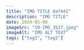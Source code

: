 ```yaml
---
title: "IMG TITLE 6a7441"
description: "IMG TITLE"
date: 2024-05-08
imageSrc: "19-IMG_3527.jpeg"
imageAlt: "IMG ALT TEXT"
tags: ["tag1", "tag2"]
---
```

